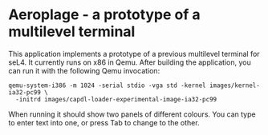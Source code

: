 <!--
     Copyright 2017, Data61
     Commonwealth Scientific and Industrial Research Organisation (CSIRO)
     ABN 41 687 119 230.

     This software may be distributed and modified according to the terms of
     the BSD 2-Clause license. Note that NO WARRANTY is provided.
     See "LICENSE_BSD2.txt" for details.

     @TAG(DATA61_BSD)
-->
# Aeroplage - a prototype of a multilevel terminal

This application implements a prototype of a previous multilevel terminal for seL4. It currently
runs on x86 in Qemu. After building the application, you can run it with the following Qemu invocation:

    qemu-system-i386 -m 1024 -serial stdio -vga std -kernel images/kernel-ia32-pc99 \
      -initrd images/capdl-loader-experimental-image-ia32-pc99

When running it should show two panels of different colours. You can type to enter text into one, or
press Tab to change to the other.
